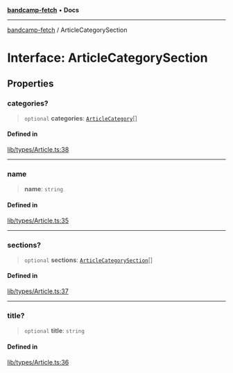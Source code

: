 [**bandcamp-fetch**](../README.md) • **Docs**

***

[bandcamp-fetch](../README.md) / ArticleCategorySection

# Interface: ArticleCategorySection

## Properties

### categories?

> `optional` **categories**: [`ArticleCategory`](ArticleCategory.md)[]

#### Defined in

[lib/types/Article.ts:38](https://github.com/patrickkfkan/bandcamp-fetch/blob/e4cb82348d4aab387354625a2433077d57362f73/src/lib/types/Article.ts#L38)

***

### name

> **name**: `string`

#### Defined in

[lib/types/Article.ts:35](https://github.com/patrickkfkan/bandcamp-fetch/blob/e4cb82348d4aab387354625a2433077d57362f73/src/lib/types/Article.ts#L35)

***

### sections?

> `optional` **sections**: [`ArticleCategorySection`](ArticleCategorySection.md)[]

#### Defined in

[lib/types/Article.ts:37](https://github.com/patrickkfkan/bandcamp-fetch/blob/e4cb82348d4aab387354625a2433077d57362f73/src/lib/types/Article.ts#L37)

***

### title?

> `optional` **title**: `string`

#### Defined in

[lib/types/Article.ts:36](https://github.com/patrickkfkan/bandcamp-fetch/blob/e4cb82348d4aab387354625a2433077d57362f73/src/lib/types/Article.ts#L36)
